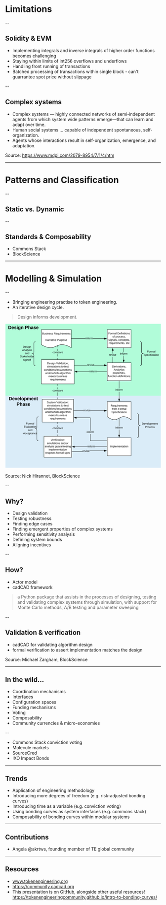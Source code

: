# Limitations

--
## Solidity & EVM
* Implementing integrals and inverse integrals of higher order functions becomes challenging
* Staying within limits of int256 overflows and underflows
* Handling front running of transactions
* Batched processing of transactions within single block - can't guarrantee spot price without slippage

--
## Complex systems

* Complex systems — highly connected networks of semi-independent agents from which system wide patterns emerge—that can learn and adapt over time.
* Human social systems … capable of independent spontaneous, self-organization.
* Agents whose interactions result in self-organization, emergence, and adaptation.

Source: https://www.mdpi.com/2079-8954/7/1/4/htm

---
# Patterns and Classification

--
## Static vs. Dynamic

--
## Standards & Composability
* Commons Stack
* BlockScience

---
# Modelling & Simulation

--
* Bringing engineering practise to token engineering.
* An iterative design cycle.

> Design informs development.

<p class="stretch"><img src="./assets/design-development.png"></p>

Source: Nick Hirannet, BlockScience

--
## Why?
* Design validation
* Testing robustness
* Finding edge cases
* Finding emergent properties of complex systems
* Performing sensitivity analysis
* Defining system bounds
* Aligning incentives

--
## How?
* Actor model
* cadCAD framework

> a Python package that assists in the processes of designing, testing and validating complex systems through simulation, with support for Monte Carlo methods, A/B testing and parameter sweeping

--
## Validation & verification
* cadCAD for validating algorithm design
* formal verification to assert implementation matches the design

Source: Michael Zargham, BlockScience

---
## In the wild...
* Coordination mechanisms
* Interfaces
* Configuration spaces
* Funding mechanisms
* Voting
* Composability
* Community currencies & micro-economies

--
* Commons Stack conviction voting
* Molecule markets
* SourceCred
* IXO Impact Bonds

---
## Trends
* Application of engineering methodology
* Introducing more degrees of freedom (e.g. risk-adjusted bonding curves)
* Introducing time as a variable (e.g. conviction voting)
* Using bonding curves as system interfaces (e.g. commons stack)
* Composability of bonding curves within modular systems

---
## Contributions
* Angela @akrtws, founding member of TE global community

---
## Resources
* www.tokenengineering.org
* https://community.cadcad.org
* This presentation is on GitHub, alongside other useful resources! https://tokenengineeringcommunity.github.io/intro-to-bonding-curves/
